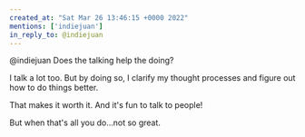 ```yaml
---
created_at: "Sat Mar 26 13:46:15 +0000 2022"
mentions: ['indiejuan']
in_reply_to: @indiejuan
---
```


@indiejuan Does the talking help the doing?

I talk a lot too. But by doing so, I clarify my thought processes and figure out how to do things better.

That makes it worth it. And it's fun to talk to people!

But when that's all you do...not so great.